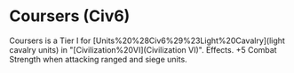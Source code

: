 # Coursers (Civ6)

Coursers is a Tier I for [Units%20%28Civ6%29%23Light%20Cavalry](light cavalry units) in "[Civilization%20VI](Civilization VI)".
Effects.
+5 Combat Strength when attacking ranged and siege units.